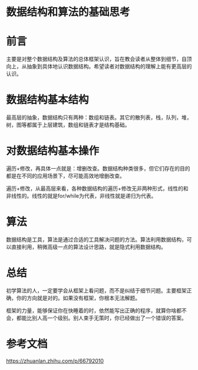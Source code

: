 # 数据结构和算法的基础思考

# 前言

主要是对整个数据结构及算法的总体框架认识，旨在教会读者从整体到细节，自顶向上，从抽象到具体地认识数据结构。希望读者对数据结构的理解上能有更高层的认识。

# 数据结构基本结构

最高层的抽象，数据结构只有两种：数组和链表。其它的散列表，栈，队列，堆，树，图等都属于上层建筑，数组和链表才是结构基础。

# 对数据结构基本操作

遍历+修改，再具体一点就是：增删改查。数据结构种类很多，但它们存在的目的都是在不同的应用场景下，尽可能高效地增删改查。

遍历+修改，从最高层来看，各种数据结构的遍历+修改无非两种形式，线性的和非线性的。线性的就是for/while为代表，非线性就是递归为代表。

# 算法

数据结构是工具，算法是通过合适的工具解决问题的方法。算法利用数据结构，可以直接利用，稍微高级一点的算法设计思路，就是隐式利用数据结构。

# 总结

初学算法的人，一定要学会从框架上看问题，而不是纠结于细节问题。主要框架正确，你的方向就是对的。如果没有框架，你根本无法解题。

框架的力量，能够保证你在快睡着的时，依然能写出正确的程序，就算你啥都不会，都能比别人高一个级别。别人束手无策时，你已经做出了一个错误的答案。

# 参考文档

https://zhuanlan.zhihu.com/p/66792010
